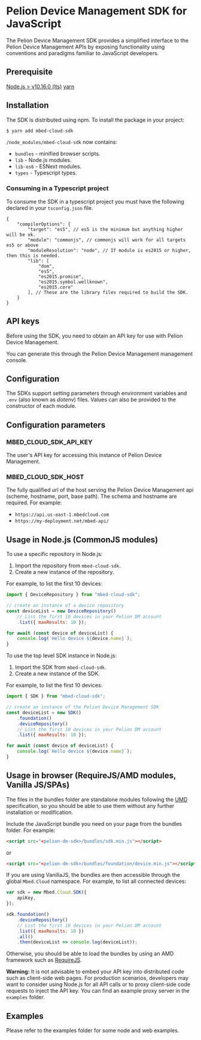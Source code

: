# Pelion Device Management SDK for JavaScript

The Pelion Device Management SDK provides a simplified interface to the Pelion Device Management APIs by exposing functionality using conventions and paradigms familiar to JavaScript developers.

## Prerequisite

[Node.js > v10.16.0 (lts)](https://nodejs.org)
[yarn](https://yarnpkg.com/)

## Installation

The SDK is distributed using npm. To install the package in your project:

```bash
$ yarn add mbed-cloud-sdk
```

`/node_modules/mbed-cloud-sdk` now contains:

* `bundles` - minified browser scripts.
* `lib` - Node.js modules.
* `lib-es6` - ESNext modules.
* `types` - Typescript types.

### Consuming in a Typescript project

To consume the SDK in a typescript project you must have the following declared in your `tsconfig.json` file.

```
{
    "compilerOptions": {
        "target": "es5", // es5 is the minimum but anything higher will be ok.
        "module": "commonjs", // commonjs will work for all targets es5 or above
        "moduleResolution": "node", // If module is es2015 or higher, then this is needed.
        "lib": [
            "dom",
            "es5",
            "es2015.promise",
            "es2015.symbol.wellknown",
            "es2015.core"
        ], // These are the library files required to build the SDK.
    }
}
```

## API keys

Before using the SDK, you need to obtain an API key for use with Pelion Device Management.

You can generate this through the Pelion Device Management management console.

## Configuration

The SDKs support setting parameters through environment variables and `.env` (also known as _dotenv_) files. Values can also be provided to the constructor of each module.

## Configuration parameters

### MBED_CLOUD_SDK_API_KEY
The user's API key for accessing this instance of Pelion Device Management.

### MBED_CLOUD_SDK_HOST
The fully qualified url of the host serving the Pelion Device Management api (scheme, hostname, port, base path).
The schema and hostname are required. For example:

- `https://api.us-east-1.mbedcloud.com`
- `https://my-deployment.net/mbed-api/`

## Usage in Node.js (CommonJS modules)

To use a specific repository in Node.js:

1. Import the repository from `mbed-cloud-sdk`.
2. Create a new instance of the repository.

For example, to list the first 10 devices:

```JavaScript
import { DeviceRepository } from "mbed-cloud-sdk";

// create an instance of a device repository
const deviceList = new DeviceRepository()
	// List the first 10 devices in your Pelion DM account
	.list({ maxResults: 10 });

for await (const device of deviceList) {
	console.log(`Hello device ${device.name}`);
}
```

To use the top level SDK instance in Node.js:

1. Import the SDK from `mbed-cloud-sdk`.
2. Create a new instance of the SDK.

For example, to list the first 10 devices:

```JavaScript
import { SDK } from "mbed-cloud-sdk";

// create an instance of the Pelion Device Management SDK
const deviceList = new SDK()
	.foundation()
	.deviceRepository()
	// List the first 10 devices in your Pelion DM account
	.list({ maxResults: 10 });

for await (const device of deviceList) {
	console.log(`Hello device ${device.name}`);
}
```

## Usage in browser (RequireJS/AMD modules, Vanilla JS/SPAs)

The files in the bundles folder are standalone modules following the [UMD](https://github.com/umdjs/umd) specification, so you should be able to use them without any further installation or modification.

Include the JavaScript bundle you need on your page from the bundles folder. For example:

```html
<script src="<pelion-dm-sdk>/bundles/sdk.min.js"></script>
```

or


```html
<script src="<pelion-dm-sdk>/bundles/foundation/device.min.js"></script>
```

If you are using VanillaJS, the bundles are then accessible through the global `Mbed.Cloud` namespace. For example, to list all connected devices:

```javascript
var sdk = new Mbed.Cloud.SDK({
	apiKey,
});

sdk.foundation()
    .deviceRepository()
    // List the first 10 devices in your Pelion DM account
    .list({ maxResults: 10 })
    .all()
    .then(deviceList => console.log(deviceList));
```

Otherwise, you should be able to load the bundles by using an AMD framework such as [RequireJS](http://requirejs.org/).

__Warning:__ It is not advisable to embed your API key into distributed code such as client-side web pages. For production scenarios, developers may want to consider using Node.js for all API calls or to proxy client-side code requests to inject the API key. You can find an example proxy server in the `examples` folder.

## Examples

Please refer to the examples folder for some node and web examples.
